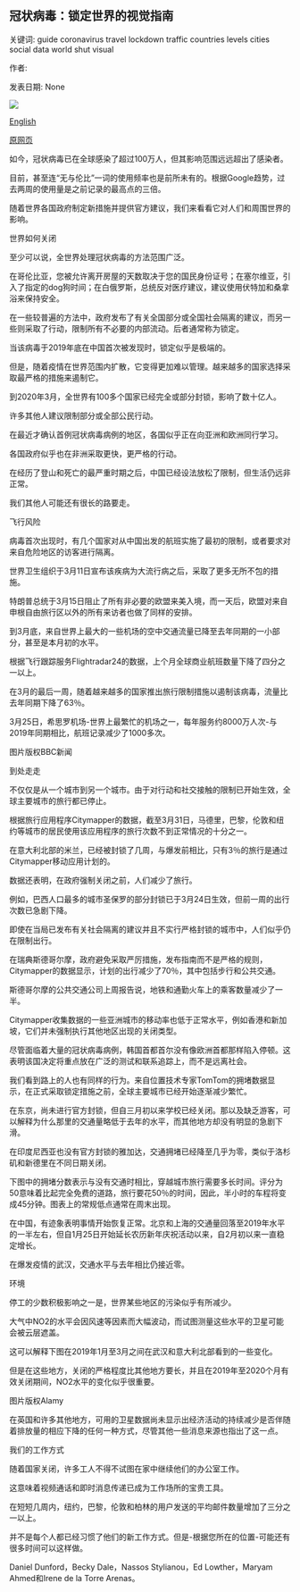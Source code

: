 ## 冠状病毒：锁定世界的视觉指南

关键词: guide coronavirus travel lockdown traffic countries levels cities social data world shut visual

作者: 

发表日期: None

![](https://ichef.bbci.co.uk/news/1024/branded_news/0ED1/production/_111639730_index_world_lockdownj_976.jpg)

[English](Coronavirus%3A%20A%20visual%20guide%20to%20the%20world%20in%20lockdown.md)

[原网页](https://www.bbc.co.uk/news/world-52103747)

如今，冠状病毒已在全球感染了超过100万人，但其影响范围远远超出了感染者。

目前，甚至连“无与伦比”一词的使用频率也是前所未有的。根据Google趋势，过去两周的使用量是之前记录的最高点的三倍。

随着世界各国政府制定新措施并提供官方建议，我们来看看它对人们和周围世界的影响。

世界如何关闭

至少可以说，全世界处理冠状病毒的方法范围广泛。

在哥伦比亚，您被允许离开房屋的天数取决于您的国民身份证号；在塞尔维亚，引入了指定的dog狗时间；在白俄罗斯，总统反对医疗建议，建议使用伏特加和桑拿浴来保持安全。

在一些较普遍的方法中，政府发布了有关全国部分或全国社会隔离的建议，而另一些则采取了行动，限制所有不必要的内部流动。后者通常称为锁定。

当该病毒于2019年底在中国首次被发现时，锁定似乎是极端的。

但是，随着疫情在世界范围内扩散，它变得更加难以管理。越来越多的国家选择采取最严格的措施来遏制它。

到2020年3月，全世界有100多个国家已经完全或部分封锁，影响了数十亿人。

许多其他人建议限制部分或全部公民行动。

在最近才确认首例冠状病毒病例的地区，各国似乎正在向亚洲和欧洲同行学习。

各国政府似乎也在非洲采取更快，更严格的行动。

在经历了登山和死亡的最严重时期之后，中国已经设法放松了限制，但生活仍远非正常。

我们其他人可能还有很长的路要走。

飞行风险

病毒首次出现时，有几个国家对从中国出发的航班实施了最初的限制，或者要求对来自危险地区的访客进行隔离。

世界卫生组织于3月11日宣布该疾病为大流行病之后，采取了更多无所不包的措施。

特朗普总统于3月15日阻止了所有非必要的欧盟来美入境，而一天后，欧盟对来自申根自由旅行区以外的所有来访者也做了同样的安排。

到3月底，来自世界上最大的一些机场的空中交通流量已降至去年同期的一小部分，甚至是本月初的水平。

根据飞行跟踪服务Flightradar24的数据，上个月全球商业航班数量下降了四分之一以上。

在3月的最后一周，随着越来越多的国家推出旅行限制措施以遏制该病毒，流量比去年同期下降了63％。

3月25日，希思罗机场-世界上最繁忙的机场之一，每年服务约8000万人次-与2019年同期相比，航班记录减少了1000多次。

图片版权BBC新闻

到处走走

不仅仅是从一个城市到另一个城市。由于对行动和社交接触的限制已开始生效，全球主要城市的旅行都已停止。

根据旅行应用程序Citymapper的数据，截至3月31日，马德里，巴黎，伦敦和纽约等城市的居民使用该应用程序的旅行次数不到正常情况的十分之一。

在意大利北部的米兰，已经被封锁了几周，与爆发前相比，只有3％的旅行是通过Citymapper移动应用计划的。

数据还表明，在政府强制关闭之前，人们减少了旅行。

例如，巴西人口最多的城市圣保罗的部分封锁已于3月24日生效，但前一周的出行次数已急剧下降。

即使在当局已发布有关社会隔离的建议并且不实行严格封锁的城市中，人们似乎仍在限制出行。

在瑞典斯德哥尔摩，政府避免采取严厉措施，发布指南而不是严格的规则，Citymapper的数据显示，计划的出行减少了70％，其中包括步行和公共交通。

斯德哥尔摩的公共交通公司上周报告说，地铁和通勤火车上的乘客数量减少了一半。

Citymapper收集数据的一些亚洲城市的移动率也低于正常水平，例如香港和新加坡，它们并未强制执行其他地区出现的关闭类型。

尽管面临着大量的冠状病毒病例，韩国首都首尔没有像欧洲首都那样陷入停顿。这表明该国决定将重点放在广泛的测试和联系追踪上，而不是远离社会。

我们看到路上的人也有同样的行为。来自位置技术专家TomTom的拥堵数据显示，在正式采取锁定措施之前，全球主要城市已经开始逐渐减少繁忙。

在东京，尚未进行官方封锁，但自三月初以来学校已经关闭。那以及缺乏游客，可以解释为什么那里的交通量略低于去年的水平，而其他地方却没有明显的急剧下滑。

在印度尼西亚也没有官方封锁的雅加达，交通拥堵已经降至几乎为零，类似于洛杉矶和新德里在不同日期关闭。

下图中的拥堵分数表示与没有交通时相比，穿越城市旅行需要多长时间。评分为50意味着比起完全免费的道路，旅行要花50％的时间，因此，半小时的车程将变成45分钟。图表上的常规低点通常在周末出现。

在中国，有迹象表明事情开始恢复正常。北京和上海的交通量回落至2019年水平的一半左右，但自1月25日开始延长农历新年庆祝活动以来，自2月初以来一直稳定增长。

在爆发疫情的武汉，交通水平与去年相比仍接近零。

环境

停工的少数积极影响之一是，世界某些地区的污染似乎有所减少。

大气中NO2的水平会因风速等因素而大幅波动，而试图测量这些水平的卫星可能会被云层遮盖。

这可以解释下图在2019年1月至3月之间在武汉和意大利北部看到的一些变化。

但是在这些地方，关闭的严格程度比其他地方要长，并且在2019年至2020个月有效关闭期间，NO2水平的变化似乎很重要。

图片版权Alamy

在英国和许多其他地方，可用的卫星数据尚未显示出经济活动的持续减少是否伴随着排放量的相应下降的任何一种方式，尽管其他一些消息来源也指出了这一点。

我们的工作方式

随着国家关闭，许多工人不得不试图在家中继续他们的办公室工作。

这意味着视频通话和即时消息传递已成为工作场所的宝贵工具。

在短短几周内，纽约，巴黎，伦敦和柏林的用户发送的平均邮件数量增加了三分之一以上。

并不是每个人都已经习惯了他们的新工作方式。但是-根据您所在的位置-可能还有很多时间可以这样做。

Daniel Dunford，Becky Dale，Nassos Stylianou，Ed Lowther，Maryam Ahmed和Irene de la Torre Arenas。